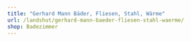 ```yaml
---
title: "Gerhard Mann Bäder, Fliesen, Stahl, Wärme"
url: /landshut/gerhard-mann-baeder-fliesen-stahl-waerme/
shop: Badezimmer
---
```

